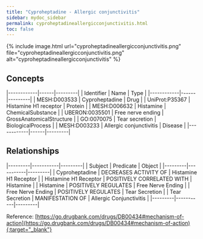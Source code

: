 ```yaml
---
title: "Cyproheptadine - Allergic conjunctivitis"
sidebar: mydoc_sidebar
permalink: cyproheptadineallergicconjunctivitis.html
toc: false 
---
```


{% include image.html url="cyproheptadineallergicconjunctivitis.png" file="cyproheptadineallergicconjunctivitis.png" alt="cyproheptadineallergicconjunctivitis" %}

## Concepts

|------------|------|---------|
| Identifier | Name | Type    |
|------------|------|---------|
| MESH:D003533 | Cyproheptadine | Drug |
| UniProt:P35367 | Histamine H1 receptor | Protein |
| MESH:D006632 | Histamine | ChemicalSubstance |
| UBERON:0035501 | Free nerve ending | GrossAnatomicalStructure |
| GO:0070075 | Tear secretion | BiologicalProcess |
| MESH:D003233 | Allergic conjunctivitis | Disease |
|------------|------|---------|

## Relationships

|---------|-----------|---------|
| Subject | Predicate | Object  |
|---------|-----------|---------|
| Cyproheptadine | DECREASES ACTIVITY OF | Histamine H1 Receptor |
| Histamine H1 Receptor | POSITIVELY CORRELATED WITH | Histamine |
| Histamine | POSITIVELY REGULATES | Free Nerve Ending |
| Free Nerve Ending | POSITIVELY REGULATES | Tear Secretion |
| Tear Secretion | MANIFESTATION OF | Allergic Conjunctivitis |
|---------|-----------|---------|

Reference: [https://go.drugbank.com/drugs/DB00434#mechanism-of-action](https://go.drugbank.com/drugs/DB00434#mechanism-of-action){:target="_blank"}